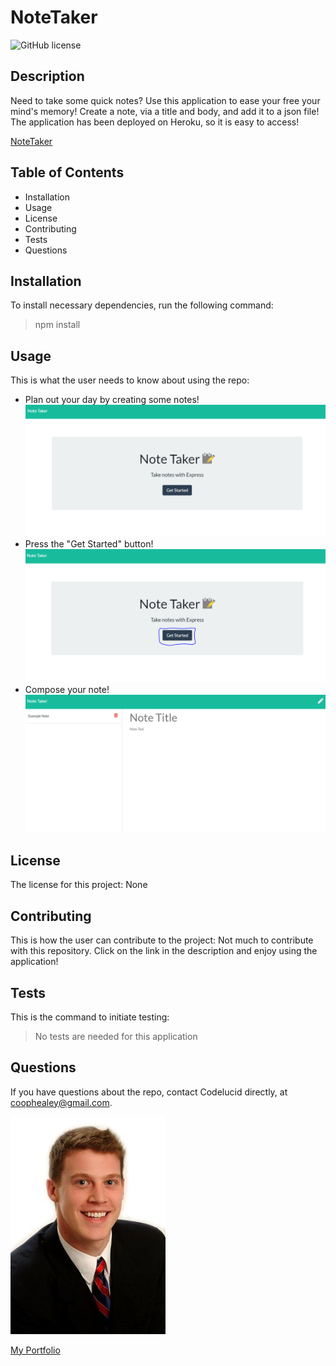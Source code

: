 # NoteTaker  

![GitHub license](https://img.shields.io/badge/license-None-brightgreen)

## Description  

Need to take some quick notes? Use this application to ease your free your mind's memory! Create a note, via a title and body, and add it to a json file! The application has been deployed on Heroku, so it is easy to access! 

[NoteTaker](https://notetakerforall.herokuapp.com/)

## Table of Contents
- Installation 
- Usage
- License
- Contributing
- Tests
- Questions  

## Installation  

To install necessary dependencies, run the following command:
>npm install  

## Usage  

This is what the user needs to know about using the repo:
- Plan out your day by creating some notes! 
![Plan the day](/stepOne.png) 
- Press the "Get Started" button!
![Start Button](/stepTwo.png)
- Compose your note!
![Compose Note](/stepThree.png)

## License  

The license for this project:
None  

## Contributing  

This is how the user can contribute to the project:
Not much to contribute with this repository. Click on the link in the description and enjoy using the application!  

## Tests  

This is the command to initiate testing:
>No tests are needed for this application  

## Questions  

If you have questions about the repo, contact Codelucid directly, at coophealey@gmail.com.

[![My Profile Picture](/profilePic.png)](https://github.com/codelucid "My Profile Picture")

[My Portfolio](https://codelucid.github.io/Portfolio/ "My Portfolio")
